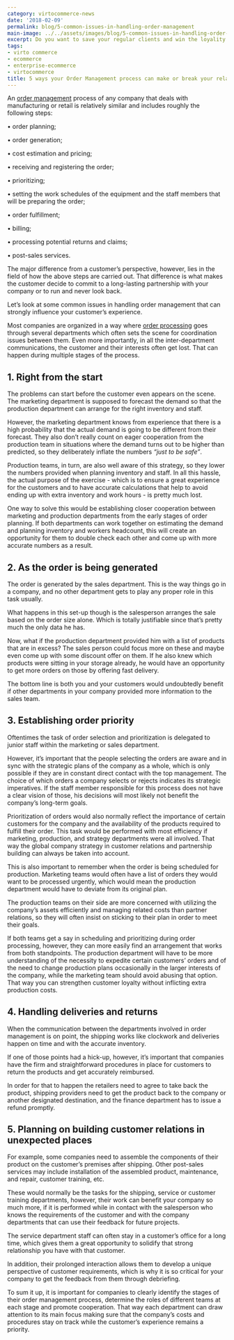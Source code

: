 ```yaml
--- 
category: virtocommerce-news
date: '2018-02-09'
permalink: blog/5-common-issues-in-handling-order-management
main-image: ../../assets/images/blog/5-common-issues-in-handling-order-management.jpg
excerpt: Do you want to save your regular clients and win the loyality of potential customers? Then learn 5 ways of making your order management process more effective in this article.
tags:
- virto commerce
- ecommerce
- enterprise-ecommerce
- virtocommerce
title: 5 ways your Order Management process can make or break your relationship with the customers
---
```

An <a href="{{ 'https://virtocommerce.com/order-management-software' | absolute_url }}">order management</a> process of any company that deals with manufacturing or retail is relatively similar and includes roughly the following steps: 

•	order planning;

•	order generation;

•	cost estimation and pricing;

•	receiving and registering the order;

•	prioritizing;

•	setting the work schedules of the equipment and the staff members that will be preparing the order;

•	order fulfillment;

•	billing;

•	processing potential returns and claims;

•	post-sales services.

The major difference from a customer’s perspective, however, lies in the field of how the above steps are carried out. That difference is what makes the customer decide to commit to a long-lasting partnership with your company or to run and never look back. 

Let’s look at some common issues in handling order management that can strongly influence your customer’s experience.

Most companies are organized in a way where <a href="{{ 'https://virtocommerce.com/glossary/order-processing-software' | absolute_url }}">order processing</a> goes through several departments which often sets the scene for coordination issues between them. Even more importantly, in all the inter-department communications, the customer and their interests often get lost. That can happen during multiple stages of the process.

<h2>1.	Right from the start</h2>

The problems can start before the customer even appears on the scene. The marketing department is supposed to forecast the demand so that the production department can arrange for the right inventory and staff. 

However, the marketing department knows from experience that there is a high probability that the actual demand is going to be different from their forecast. They also don’t really count on eager cooperation from the production team in situations where the demand turns out to be higher than predicted, so they deliberately inflate the numbers <i>“just to be safe”</i>. 

Production teams, in turn, are also well aware of this strategy, so they lower the numbers provided when planning inventory and staff. In all this hassle, the actual purpose of the exercise - which is to ensure a great experience for the customers and to have accurate calculations that help to avoid ending up with extra inventory and work hours - is pretty much lost.

One way to solve this would be establishing closer cooperation between marketing and production departments from the early stages of order planning. If both departments can work together on estimating the demand and planning inventory and workers headcount, this will create an opportunity for them to double check each other and come up with more accurate numbers as a result.

<h2>2.	As the order is being generated</h2>

The order is generated by the sales department. This is the way things go in a company, and no other department gets to play any proper role in this task usually. 

What happens in this set-up though is the salesperson arranges the sale based on the order size alone. Which is totally justifiable since that’s pretty much the only data he has. 

Now, what if the production department provided him with a list of products that are in excess? The sales person could focus more on these and maybe even come up with some discount offer on them. If he also knew which products were sitting in your storage already, he would have an opportunity to get more orders on those by offering fast delivery. 

The bottom line is both you and your customers would undoubtedly benefit if other departments in your company provided more information to the sales team.

<h2>3.	Establishing order priority</h2>

Oftentimes the task of order selection and prioritization is delegated to junior staff within the marketing or sales department. 

However, it’s important that the people selecting the orders are aware and in sync with the strategic plans of the company as a whole, which is only possible if they are in constant direct contact with the top management. The choice of which orders a company selects or rejects indicates its strategic imperatives. If the staff member responsible for this process does not have a clear vision of those, his decisions will most likely not benefit the company’s long-term goals.

Prioritization of orders would also normally reflect the importance of certain customers for the company and the availability of the products required to fulfill their order. This task would be performed with most efficiency if marketing, production, and strategy departments were all involved. That way the global company strategy in customer relations and partnership building can always be taken into account.

This is also important to remember when the order is being scheduled for production. Marketing teams would often have a list of orders they would want to be processed urgently, which would mean the production department would have to deviate from its original plan.

The production teams on their side are more concerned with utilizing the company’s assets efficiently and managing related costs than partner relations, so they will often insist on sticking to their plan in order to meet their goals. 

If both teams get a say in scheduling and prioritizing during order processing, however, they can more easily find an arrangement that works from both standpoints. The production department will have to be more understanding of the necessity to expedite certain customers’ orders and of the need to change production plans occasionally in the larger interests of the company, while the marketing team should avoid abusing that option. That way you can strengthen customer loyalty without inflicting extra production costs.

<h2>4.	Handling deliveries and returns</h2>

When the communication between the departments involved in order management is on point, the shipping works like clockwork and deliveries happen on time and with the accurate inventory. 

If one of those points had a hick-up, however, it’s important that companies have the firm and straightforward procedures in place for customers to return the products and get accurately reimbursed. 

In order for that to happen the retailers need to agree to take back the product, shipping providers need to get the product back to the company or another designated destination, and the finance department has to issue a refund promptly. 

<h2>5.	Planning on building customer relations in unexpected places </h2>

For example, some companies need to assemble the components of their product on the customer’s premises after shipping. Other post-sales services may include installation of the assembled product, maintenance, and repair, customer training, etc. 

These would normally be the tasks for the shipping, service or customer training departments, however, their work can benefit your company so much more, if it is performed while in contact with the salesperson who knows the requirements of the customer and with the company departments that can use their feedback for future projects.

The service department staff can often stay in a customer’s office for a long time, which gives them a great opportunity to solidify that strong relationship you have with that customer.

In addition, their prolonged interaction allows them to develop a unique perspective of customer requirements, which is why it is so critical for your company to get the feedback from them through debriefing.
<br>

To sum it up, it is important for companies to clearly identify the stages of their order management process, determine the roles of different teams at each stage and promote cooperation. That way each department can draw attention to its main focus making sure that the company’s costs and procedures stay on track while the customer’s experience remains a priority.

